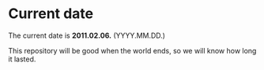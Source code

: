 # Current date

The current date is **2011.02.06.** (YYYY.MM.DD.)

This repository will be good when the world ends, so we will know how long it lasted.